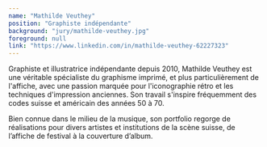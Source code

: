 ```yaml
---
name: "Mathilde Veuthey"
position: "Graphiste indépendante"
background: "jury/mathilde-veuthey.jpg"
foreground: null
link: "https://www.linkedin.com/in/mathilde-veuthey-62227323"
---
```

Graphiste et illustratrice indépendante depuis 2010, Mathilde Veuthey est une véritable spécialiste du graphisme imprimé, et plus particulièrement de l'affiche, avec une passion marquée pour l'iconographie rétro et les techniques d'impression anciennes. Son travail s'inspire fréquemment des codes suisse et américain des années 50 à 70. 

Bien connue dans le milieu de la musique, son portfolio regorge de réalisations pour divers artistes et institutions de la scène suisse, de l’affiche de festival à la couverture d’album. 